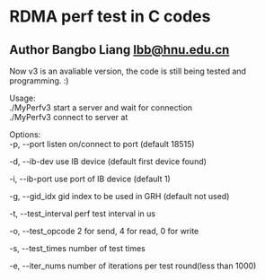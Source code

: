 # RDMA perf test in C codes

## Author Bangbo Liang lbb@hnu.edu.cn

Now v3 is an avaliable version, the code is still being tested and programming. :)

Usage:  
 ./MyPerfv3 start a server and wait for connection  
 ./MyPerfv3 <host> connect to server at <host>  

Options:  
 -p, --port <port> listen on/connect to port <port> (default 18515)  

 -d, --ib-dev <dev> use IB device <dev> (default first device found)  

 -i, --ib-port <port> use port <port> of IB device (default 1)  

 -g, --gid_idx <git index> gid index to be used in GRH (default not used)  

 -t, --test_interval <interval> perf test interval in us  

 -o, --test_opcode <opcode> 2 for send, 4 for read, 0 for write  

 -s, --test_times <num> number of test times  
 
 
 -e, --iter_nums <num> number of iterations per test round(less than 1000)  